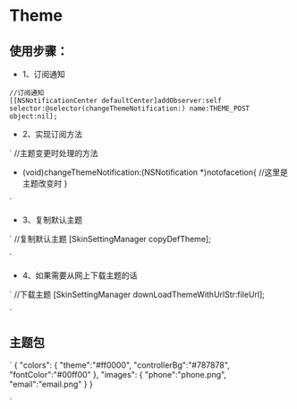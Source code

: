# Theme

## 使用步骤：

- 1、订阅通知

```
//订阅通知
[[NSNotificationCenter defaultCenter]addObserver:self selector:@selector(changeThemeNotification:) name:THEME_POST object:nil];

```

- 2、实现订阅方法

`
//主题变更时处理的方法
- (void)changeThemeNotification:(NSNotification *)notofacetion{
    //这里是主题改变时
}

`

- 3、复制默认主题

`
//复制默认主题
[SkinSettingManager copyDefTheme];

`

- 4、如果需要从网上下载主题的话

`
//下载主题
[SkinSettingManager downLoadThemeWithUrlStr:fileUrl];

`
## 主题包

`
{
    "colors": {
        "theme":"#ff0000",
        "controllerBg":"#787878",
        "fontColor":"#00ff00"
    },
    "images": {
        "phone":"phone.png",
        "email":"email.png"
    }
}

`
